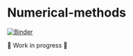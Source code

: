 # Numerical-methods

[![Binder](https://mybinder.org/badge_logo.svg)](https://mybinder.org/v2/gh/Da3dalu2/numerical-methods.git/master)

:construction: Work in progress :construction:
